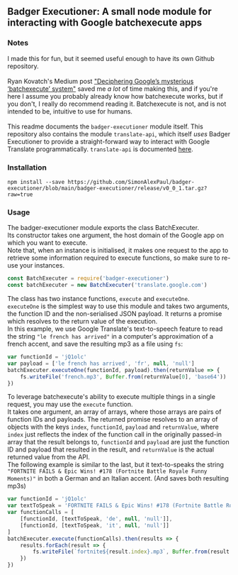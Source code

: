 ## Badger Executioner: A small node module for interacting with Google batchexecute apps

### Notes
I made this for fun, but it seemed useful enough to have its own Github repository.\
\
Ryan Kovatch's Medium post
["Deciphering Google’s mysterious ‘batchexecute’ system"](https://kovatch.medium.com/deciphering-google-batchexecute-74991e4e446c)
saved me _a lot_ of time making this, and if you're here I assume you probably already know how batchexecute works, but if you don't, I really do
recommend reading it. Batchexecute is not, and is not intended to be, intuitive to use for humans.\
\
This readme documents the `badger-executioner` module itself. This repository also contains the module `translate-api`, which itself _uses_ Badger Executioner
to provide a straight-forward way to interact with Google Translate programmatically. `translate-api` is documented [here](/translate-api/README.md).

### Installation
```
npm install --save https://github.com/SimonAlexPaul/badger-executioner/blob/main/badger-executioner/release/v0_0_1.tar.gz?raw=true
```
### Usage
The badger-executioner module exports the class BatchExecuter.\
Its constructor takes one argument, the host domain of the Google app on which you want to execute.\
Note that, when an instance is initialised, it makes one request to the app to retrieve some information required to execute functions, so make sure to re-use your instances.

```js
const BatchExecuter = require('badger-executioner')
const batchExecuter = new BatchExecuter('translate.google.com')
```

The class has two instance functions, `execute` and `executeOne`.\
`executeOne` is the simplest way to use this module and takes two arguments,
the function ID and the non-serialised JSON payload. It returns a promise which resolves to the return value of the execution.\
In this example, we use Google Translate's text-to-speech feature to read the string `"le french has arrived"` in a computer's approximation
of a french accent, and save the resulting mp3 as a file using `fs`:
```js
var functionId = 'jQ1olc'
var payload = ['le french has arrived', 'fr', null, 'null']
batchExecuter.executeOne(functionId, payload).then(returnValue => {
    fs.writeFile('french.mp3', Buffer.from(returnValue[0], 'base64'))
})
```

To leverage batchexecute's ability to execute multiple things in a single request, you may use the `execute` function.\
It takes one argument, an array of arrays, where those arrays are pairs of function IDs and payloads. The returned promise resolves to an array of objects
with the keys `index`, `functionId`, `payload` and `returnValue`, where `index` just reflects the index of the function call in the originally passed-in array
that the result belongs to, `functionId` and `payload` are just the function ID and payload that resulted in the result, and `returnValue` is the actual returned value from the API.\
The following example is similar to the last, but it text-to-speaks the string `"FORTNITE FAILS & Epic Wins! #178​ (Fortnite Battle Royale Funny Moments)"` in both a German and an Italian accent. (And saves both resulting mp3s)
```js
var functionId = 'jQ1olc'
var textToSpeak = 'FORTNITE FAILS & Epic Wins! #178​ (Fortnite Battle Royale Funny Moments)'
var functionCalls = [
    [functionId, [textToSpeak, 'de', null, 'null']],
    [functionId, [textToSpeak, 'it', null, 'null']]
]
batchExecuter.execute(functionCalls).then(results => {
    results.forEach(result => {
        fs.writeFile(`fortnite${result.index}.mp3`, Buffer.from(result.returnValue[0], 'base64'))
    })
})
```